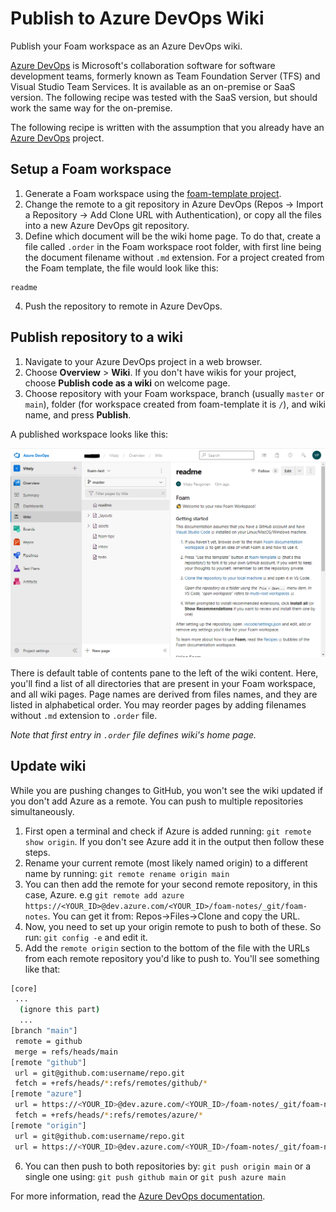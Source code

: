 # Publish to Azure DevOps Wiki

Publish your Foam workspace as an Azure DevOps wiki.

[Azure DevOps](https://azure.microsoft.com/en-us/services/devops/) is Microsoft's collaboration software for software development teams, formerly known as Team Foundation Server (TFS) and Visual Studio Team Services. It is available as an on-premise or SaaS version. The following recipe was tested with the SaaS version, but should work the same way for the on-premise.

The following recipe is written with the assumption that you already have an [Azure DevOps](https://azure.microsoft.com/en-us/services/devops/) project.

## Setup a Foam workspace

1. Generate a Foam workspace using the [foam-template project](https://github.com/foambubble/foam-template).
2. Change the remote to a git repository in Azure DevOps (Repos -> Import a Repository -> Add Clone URL with Authentication), or copy all the files into a new Azure DevOps git repository.
3. Define which document will be the wiki home page. To do that, create a file called `.order` in the Foam workspace root folder, with first line being the document filename without `.md` extension. For a project created from the Foam template, the file would look like this:

```plaintext
readme
```

4. Push the repository to remote in Azure DevOps.

## Publish repository to a wiki

1. Navigate to your Azure DevOps project in a web browser.
2. Choose **Overview** > **Wiki**. If you don't have wikis for your project, choose **Publish code as a wiki** on welcome page.
3. Choose repository with your Foam workspace, branch (usually `master` or `main`), folder (for workspace created from foam-template it is `/`), and wiki name, and press **Publish**.

A published workspace looks like this:

![Azure DevOps wiki](../assets/images/azure-devops-wiki-demo.png)

There is default table of contents pane to the left of the wiki content. Here, you'll find a list of all directories that are present in your Foam workspace, and all wiki pages. Page names are derived from files names, and they are listed in alphabetical order. You may reorder pages by adding filenames without `.md` extension to `.order` file.

_Note that first entry in `.order` file defines wiki's home page._

## Update wiki

While you are pushing changes to GitHub, you won't see the wiki updated if you don't add Azure as a remote. You can push to multiple repositories simultaneously.

1. First open a terminal and check if Azure is added running: `git remote show origin`. If you don't see Azure add it in the output then follow these steps.
2. Rename your current remote (most likely named origin) to a different name by running: `git remote rename origin main`
3. You can then add the remote for your second remote repository, in this case, Azure. e.g `git remote add azure https://<YOUR_ID>@dev.azure.com/<YOUR_ID>/foam-notes/_git/foam-notes`. You can get it from: Repos->Files->Clone and copy the URL.
4. Now, you need to set up your origin remote to push to both of these. So run: `git config -e` and edit it.
5. Add the `remote origin` section to the bottom of the file with the URLs from each remote repository you'd like to push to. You'll see something like that:

```bash
[core]
 ...
  (ignore this part)
  ...
[branch "main"]
 remote = github
 merge = refs/heads/main
[remote "github"]
 url = git@github.com:username/repo.git
 fetch = +refs/heads/*:refs/remotes/github/*
[remote "azure"]
 url = https://<YOUR_ID>@dev.azure.com/<YOUR_ID>/foam-notes/_git/foam-notes
 fetch = +refs/heads/*:refs/remotes/azure/*
[remote "origin"]
 url = git@github.com:username/repo.git
 url = https://<YOUR_ID>@dev.azure.com/<YOUR_ID>/foam-notes/_git/foam-notes
```

6. You can then push to both repositories by: `git push origin main` or a single one using: `git push github main` or `git push azure main`

For more information, read the [Azure DevOps documentation](https://docs.microsoft.com/en-us/azure/devops/project/wiki/publish-repo-to-wiki).
